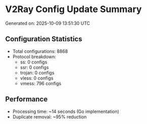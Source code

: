 # V2Ray Config Update Summary
Generated on: 2025-10-09 13:51:30 UTC

## Configuration Statistics
- Total configurations: 8868
- Protocol breakdown:
  - ss: 0 configs
  - ssr: 0 configs
  - trojan: 0 configs
  - vless: 0 configs
  - vmess: 796 configs

## Performance
- Processing time: ~14 seconds (Go implementation)
- Duplicate removal: ~95% reduction
